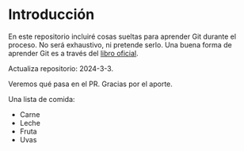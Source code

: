 # Introducción

En este repositorio incluiré cosas sueltas para aprender Git durante el proceso.
No será exhaustivo, ni pretende serlo.
Una buena forma de aprender Git es a través del [libro oficial](www.git-scm.com/book).

Actualiza repositorio: 2024-3-3.

Veremos qué pasa en el PR.
Gracias por el aporte.

Una lista de comida:

- Carne
- Leche
- Fruta
- Uvas
